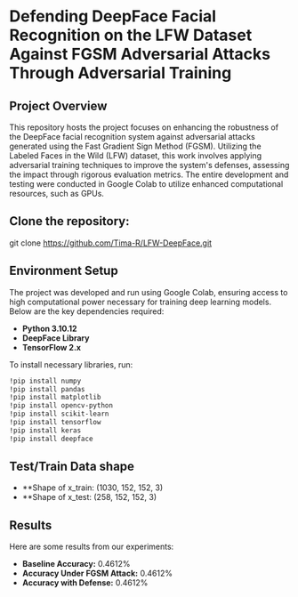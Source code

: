 # Defending DeepFace Facial Recognition on the LFW Dataset Against FGSM Adversarial Attacks Through Adversarial Training

## Project Overview
This repository hosts the project focuses on enhancing the robustness of the DeepFace facial recognition system against adversarial attacks generated using the Fast Gradient Sign Method (FGSM).
Utilizing the Labeled Faces in the Wild (LFW) dataset, this work involves applying adversarial training techniques to improve the system's defenses, assessing the impact through rigorous evaluation metrics.
The entire development and testing were conducted in Google Colab to utilize enhanced computational resources, such as GPUs.

## Clone the repository:
git clone https://github.com/Tima-R/LFW-DeepFace.git

## Environment Setup
The project was developed and run using Google Colab, ensuring access to high computational power necessary for training deep learning models. Below are the key dependencies required:

- **Python 3.10.12**
- **DeepFace Library**
- **TensorFlow 2.x**

To install necessary libraries, run:
```bash
!pip install numpy
!pip install pandas
!pip install matplotlib
!pip install opencv-python
!pip install scikit-learn
!pip install tensorflow
!pip install keras  
!pip install deepface
```

## Test/Train Data shape
- **Shape of x_train: (1030, 152, 152, 3)
- **Shape of x_test: (258, 152, 152, 3)


## Results
Here are some results from our experiments:
- **Baseline Accuracy:** 0.4612%
- **Accuracy Under FGSM Attack:** 0.4612%
- **Accuracy with Defense:** 0.4612%

